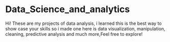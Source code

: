 # Data_Science_and_analytics
Hi!
These are my projects of data analysis, i learned this is the best way to show case your skills so i made one
here is data visualization, manipulation, cleaning, predictive analysis and much more,Feel free to explore!
